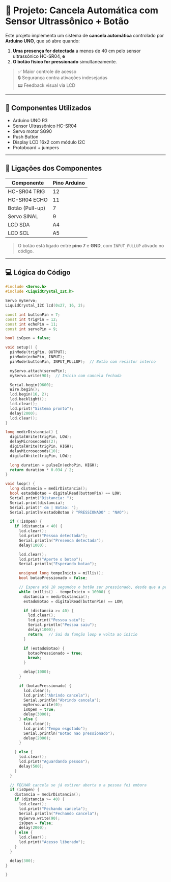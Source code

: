 # 🚧 Projeto: Cancela Automática com Sensor Ultrassônico + Botão

Este projeto implementa um sistema de **cancela automática** controlado por **Arduino UNO**, que só abre quando:
1. **Uma presença for detectada** a menos de 40 cm pelo sensor ultrassônico HC-SR04, **e**
2. **O botão físico for pressionado** simultaneamente.

> ✅ Maior controle de acesso  
> 🔒 Segurança contra ativações indesejadas  
> 📟 Feedback visual via LCD

---

## 🔌 Componentes Utilizados

- Arduino UNO R3
- Sensor Ultrassônico HC-SR04
- Servo motor SG90
- Push Button
- Display LCD 16x2 com módulo I2C
- Protoboard + jumpers

---

## 🔧 Ligações dos Componentes

| Componente      | Pino Arduino |
|------------------|--------------|
| HC-SR04 TRIG     | 12           |
| HC-SR04 ECHO     | 11           |
| Botão (Pull-up)  | 7            |
| Servo SINAL      | 9            |
| LCD SDA          | A4           |
| LCD SCL          | A5           |

> O botão está ligado entre **pino 7** e **GND**, com `INPUT_PULLUP` ativado no código.

---

## 💻 Lógica do Código

```cpp
#include <Servo.h>
#include <LiquidCrystal_I2C.h>

Servo myServo;
LiquidCrystal_I2C lcd(0x27, 16, 2);

const int buttonPin = 7;
const int trigPin = 12;
const int echoPin = 11;
const int servoPin = 9;

bool isOpen = false;

void setup() {
  pinMode(trigPin, OUTPUT);
  pinMode(echoPin, INPUT);
  pinMode(buttonPin, INPUT_PULLUP);  // Botão com resistor interno

  myServo.attach(servoPin);
  myServo.write(90);  // Inicia com cancela fechada

  Serial.begin(9600);
  Wire.begin();
  lcd.begin(16, 2);
  lcd.backlight();
  lcd.clear();
  lcd.print("Sistema pronto");
  delay(2000);
  lcd.clear();
}

long medirDistancia() {
  digitalWrite(trigPin, LOW);
  delayMicroseconds(2);
  digitalWrite(trigPin, HIGH);
  delayMicroseconds(10);
  digitalWrite(trigPin, LOW);

  long duration = pulseIn(echoPin, HIGH);
  return duration * 0.034 / 2;
}

void loop() {
  long distancia = medirDistancia();
  bool estadoBotao = digitalRead(buttonPin) == LOW;
  Serial.print("Distancia: ");
  Serial.print(distancia);
  Serial.print(" cm | Botao: ");
  Serial.println(estadoBotao ? "PRESSIONADO" : "NAO");

  if (!isOpen) {
    if (distancia < 40) {
      lcd.clear();
      lcd.print("Pessoa detectada");
      Serial.println("Presenca detectada");
      delay(1000);

      lcd.clear();
      lcd.print("Aperte o botao");
      Serial.println("Esperando botao");

      unsigned long tempoInicio = millis();
      bool botaoPressionado = false;

      // Espera até 10 segundos o botão ser pressionado, desde que a pessoa ainda esteja lá
      while (millis() - tempoInicio < 10000) {
        distancia = medirDistancia();
        estadoBotao = digitalRead(buttonPin) == LOW;

        if (distancia >= 40) {
          lcd.clear();
          lcd.print("Pessoa saiu");
          Serial.println("Pessoa saiu");
          delay(1000);
          return;  // Sai da função loop e volta ao início
        }

        if (estadoBotao) {
          botaoPressionado = true;
          break;
        }

        delay(1000);
      }

      if (botaoPressionado) {
        lcd.clear();
        lcd.print("Abrindo cancela");
        Serial.println("Abrindo cancela");
        myServo.write(0);
        isOpen = true;
        delay(3000);
      } else {
        lcd.clear();
        lcd.print("Tempo esgotado");
        Serial.println("Botao nao pressionado");
        delay(2000);
      }

    } else {
      lcd.clear();
      lcd.print("Aguardando pessoa");
      delay(500);
    }
  }

  // FECHAR cancela se já estiver aberta e a pessoa foi embora
  if (isOpen) {
    distancia = medirDistancia();
    if (distancia >= 40) {
      lcd.clear();
      lcd.print("Fechando cancela");
      Serial.println("Fechando cancela");
      myServo.write(90);
      isOpen = false;
      delay(2000);
    } else {
      lcd.clear();
      lcd.print("Acesso liberado");
    }
  }

  delay(300);
}

}
